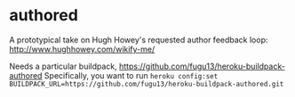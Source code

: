 authored
========

A prototypical take on Hugh Howey's requested author feedback loop: http://www.hughhowey.com/wikify-me/

Needs a particular buildpack, https://github.com/fugu13/heroku-buildpack-authored
Specifically, you want to run `heroku config:set BUILDPACK_URL=https://github.com/fugu13/heroku-buildpack-authored.git`
